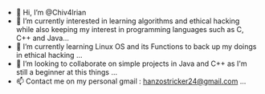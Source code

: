 - 👋 Hi, I’m @Chiv4lrian
- 👀 I’m currently interested in learning algorithms and ethical hacking while also keeping my interest in programming languages such as C, C++ and Java...
- 🌱 I’m currently learning Linux OS and its Functions to back up my doings in ethical hacking ...
- 💞️ I’m looking to collaborate on simple projects in Java and C++ as I'm still a beginner at this things ...
- 📫 Contact me on my personal gmail : hanzostricker24@gmail.com ...

